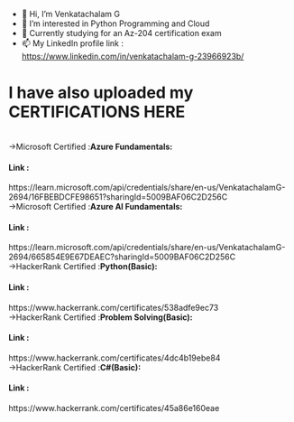 - 👋 Hi, I’m Venkatachalam G
- 👀 I’m interested in Python Programming and Cloud
- 🌱 Currently studying for an Az-204 certification exam
- 📫 My LinkedIn profile link : https://www.linkedin.com/in/venkatachalam-g-23966923b/<br>
<h1>I have also uploaded my CERTIFICATIONS HERE</h1><br>
->Microsoft Certified :<b>Azure Fundamentals:</b><br>
<h4>Link :</h4>https://learn.microsoft.com/api/credentials/share/en-us/VenkatachalamG-2694/16FBEBDCFE98651?sharingId=5009BAF06C2D256C<br>
->Microsoft Certified :<b>Azure  AI Fundamentals:</b><br>
<h4>Link :</h4>https://learn.microsoft.com/api/credentials/share/en-us/VenkatachalamG-2694/665854E9E67DEAEC?sharingId=5009BAF06C2D256C<br>
->HackerRank Certified :<b>Python(Basic):</b><br>
<h4>Link :</h4>https://www.hackerrank.com/certificates/538adfe9ec73<br>
->HackerRank Certified :<b>Problem Solving(Basic):</b><br>
<h4>Link :</h4>https://www.hackerrank.com/certificates/4dc4b19ebe84<br>
->HackerRank Certified :<b>C#(Basic):</b><br>
<h4>Link :</h4>https://www.hackerrank.com/certificates/45a86e160eae<br>

